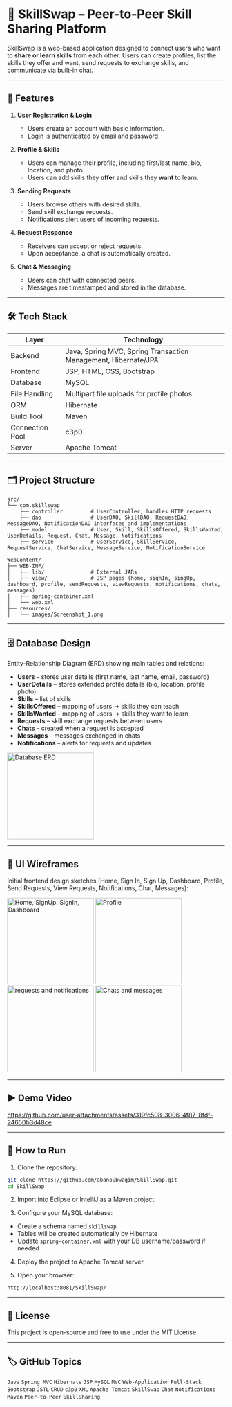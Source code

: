 # 🔄 SkillSwap – Peer-to-Peer Skill Sharing Platform

SkillSwap is a web-based application designed to connect users who want to **share or learn skills** from each other. Users can create profiles, list the skills they offer and want, send requests to exchange skills, and communicate via built-in chat.

---

## 🚀 Features

1. **User Registration & Login**

   * Users create an account with basic information.
   * Login is authenticated by email and password.

2. **Profile & Skills**

   * Users can manage their profile, including first/last name, bio, location, and photo.
   * Users can add skills they **offer** and skills they **want** to learn.

3. **Sending Requests**

   * Users browse others with desired skills.
   * Send skill exchange requests.
   * Notifications alert users of incoming requests.

4. **Request Response**

   * Receivers can accept or reject requests.
   * Upon acceptance, a chat is automatically created.

5. **Chat & Messaging**

   * Users can chat with connected peers.
   * Messages are timestamped and stored in the database.

---

## 🛠️ Tech Stack

| Layer           | Technology                  |
| --------------- | --------------------------- |
| Backend         | Java, Spring MVC, Spring Transaction Management, Hibernate/JPA |
| Frontend        | JSP, HTML, CSS, Bootstrap      |
| Database        | MySQL   |
| File Handling   | Multipart file uploads for profile photos  |
| ORM             | Hibernate                   |
| Build Tool      | Maven                       |
| Connection Pool | c3p0                        |
| Server          | Apache Tomcat               |

---

## 🗂️ Project Structure

```
src/
└── com.skillswap
    ├── controller         # UserController, handles HTTP requests
    ├── dao                # UserDAO, SkillDAO, RequestDAO, MessageDAO, NotificationDAO interfaces and implementations
    ├── model              # User, Skill, SkillsOffered, SkillsWanted, UserDetails, Request, Chat, Message, Notifications
    ├── service            # UserService, SkillService, RequestService, ChatService, MessageService, NotificationService
                            
WebContent/
├── WEB-INF/
│   ├── lib/               # External JARs
│   ├── view/              # JSP pages (home, signIn, singUp, dashboard, profile, sendRequests, viewRequests, notifications, chats, messages)
│   ├── spring-container.xml
│   └── web.xml
├── resources/
│   └── images/Screenshot_1.png
```

---

## 🗄️ Database Design

Entity-Relationship Diagram (ERD) showing main tables and relations:

- **Users** – stores user details (first name, last name, email, password)
- **UserDetails** – stores extended profile details (bio, location, profile photo)
- **Skills** – list of skills
- **SkillsOffered** – mapping of users → skills they can teach
- **SkillsWanted** – mapping of users → skills they want to learn
- **Requests** – skill exchange requests between users
- **Chats** – created when a request is accepted
- **Messages** – messages exchanged in chats
- **Notifications** – alerts for requests and updates

<img width="200" height="200" alt="Database ERD" src="https://github.com/user-attachments/assets/bb3bdd86-e9a5-47e5-91d3-ab1ca977c802" />


---

## 🎨 UI Wireframes

Initial frontend design sketches (Home, Sign In, Sign Up, Dashboard, Profile, Send Requests, View Requests, Notifications, Chat, Messages):

<img width="200" height="200" alt="Home, SignUp, SignIn, Dashboard" src="https://github.com/user-attachments/assets/384ed19a-b88e-4226-8e88-cdbaefe79078" />

<img width="200" height="200" alt="Profile" src="https://github.com/user-attachments/assets/1d8f9031-94d6-4ca4-9187-b78db8ae7186" />

<img width="200" height="200" alt="requests and notifications" src="https://github.com/user-attachments/assets/caff2f60-33a6-4d35-924c-5dd80789ed7b" />

<img width="200" height="200" alt="Chats and messages" src="https://github.com/user-attachments/assets/c2c0f712-6a4c-44b0-803f-25f5b1478764" />



---

## ▶️ Demo Video

https://github.com/user-attachments/assets/319fc508-3006-4f87-8fdf-24650b3d48ce



---

## 🧪 How to Run

1. Clone the repository:

```bash
git clone https://github.com/abanoubwagim/SkillSwap.git
cd SkillSwap
```

2. Import into Eclipse or IntelliJ as a Maven project.

3. Configure your MySQL database:

* Create a schema named `skillswap`
* Tables will be created automatically by Hibernate
* Update `spring-container.xml` with your DB username/password if needed

4. Deploy the project to Apache Tomcat server.

5. Open your browser:

```
http://localhost:8081/SkillSwap/
```

---

## 📄 License

This project is open-source and free to use under the MIT License.

---

## 🏷️ GitHub Topics

`Java` `Spring MVC` `Hibernate` `JSP` `MySQL` `MVC` `Web-Application` `Full-Stack` `Bootstrap` `JSTL` `CRUD` `c3p0` `XML` `Apache Tomcat` `SkillSwap` `Chat` `Notifications` `Maven` `Peer-to-Peer` `SkillSharing`

